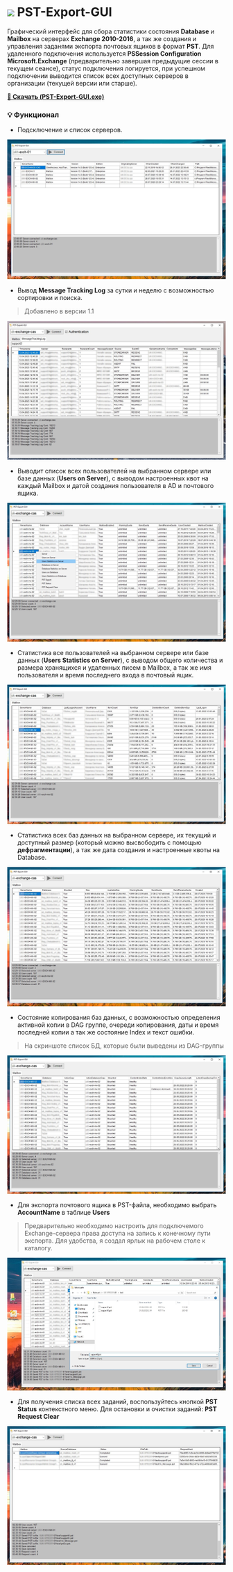 # <img src="https://github.com/Lifailon/PST-Export-GUI/blob/rsa/Image/ico/pst-64.ico" width="25" /> PST-Export-GUI

Графический интерфейс для сбора статистики состояния **Database** и **Mailbox** на серверах **Exchange 2010-2016**, а так же создания и управления заданями экспорта почтовых ящиков в формат **PST**. Для удаленного подключения используется **PSSession Configuration Microsoft.Exchange** (предварительно завершая предыдущие сессии в текущем сеансе), статус подключения логируется, при успешном подключении выводится список всех доступных серверов в организации (текущей версии или старше).

**[🚀 Скачать (PST-Export-GUI.exe)](https://github.com/Lifailon/PST-Export-GUI/releases)**

### 💡 Функционал

- Подсключение и список серверов.

![Image alt](https://github.com/Lifailon/PST-Export-GUI/blob/rsa/Image/Server-List-2010-2016.jpg)

- Вывод **Message Tracking Log** за сутки и неделю с возможностью сортировки и поиска.
> Добавлено в версии 1.1

![Image alt](https://github.com/Lifailon/PST-Export-GUI/blob/rsa/Image/MessageTrackingLog.jpg)

- Выводит список всех пользователей на выбранном сервере или базе данных (**Users on Server**), с выводом настроенных квот на каждый Mailbox и датой создания пользователя в AD и почтового ящика.

![Image alt](https://github.com/Lifailon/PST-Export-GUI/blob/rsa/Image/User-List.jpg)

- Статистика все пользователей на выбранном сервере или базе данных (**Users Statistics on Server**), с выводом общего количества и размера хранящихся и удаленных писем в Mailbox, а так же имя пользователя и время последнего входа в почтовый ящик.

![Image alt](https://github.com/Lifailon/PST-Export-GUI/blob/rsa/Image/User-Statistics.jpg)

- Статистика всех баз данных на выбранном сервере, их текущий и доступный размер (который можно высвободить с помощью **дефрагментации**), а так же дата создания и настроенные квоты на Database.

![Image alt](https://github.com/Lifailon/PST-Export-GUI/blob/rsa/Image/Database-Size-And-Quota.jpg)

- Состояние копирования баз данных, с возможностью определения активной копии в DAG группе, очереди копирования, даты и время последней копии а так же состояние Index и текст ошибки.
> На скриншоте список БД, которые были выведены из DAG-группы

![Image alt](https://github.com/Lifailon/PST-Export-GUI/blob/rsa/Image/Database-Copy-Statistics.jpg)

- Для экспорта почтового ящика в PST-файла, необходимо выбрать **AccountName** в таблице **Users**
> Предварительно необходимо настроить для подключемого Exchange-сервера права доступа на запись к конечному пути экспорта. Для удобства, я создал ярлык на рабочем столе к каталогу.

![Image alt](https://github.com/Lifailon/PST-Export-GUI/blob/rsa/Image/PST-Export.jpg)

- Для получения списка всех заданий, воспользуйтесь кнопкой **PST Status** контекстного меню. Для остановки и очистки заданий: **PST Request Clear**

![Image alt](https://github.com/Lifailon/PST-Export-GUI/blob/rsa/Image/PST-Status.jpg)
